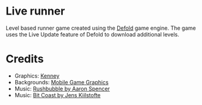 # Live runner
Level based runner game created using the [Defold](http://www.defold.com) game engine. The game uses the Live Update feature of Defold to download additional levels.

# Credits
* Graphics: [Kenney](https://www.kenney.nl)
* Backgrounds: [Mobile Game Graphics](https://mobilegamegraphics.com/)
* Music: [Rushbubble by Aaron Spencer](https://machinimasound.com/music/rushbubble/)
* Music: [Bit Coast by Jens Kiilstofte](https://machinimasound.com/music/bit-coast/)